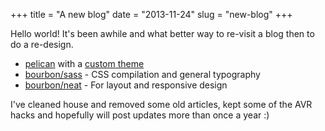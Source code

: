 +++
title = "A new blog"
date = "2013-11-24"
slug = "new-blog"
+++

Hello world! It's been awhile and what better way to re-visit a blog then to do a re-design.

* [pelican](https://github.com/getpelican/pelican) with a [custom theme](https://github.com/jarv/water-iris)
* [bourbon/sass](http://bourbon.io/) - CSS compilation and general typography
* [bourbon/neat](http://neat.bourbon.io/) - For layout and responsive design

I've cleaned house and removed some old articles, kept some of the AVR hacks and hopefully will post updates more than once a year :)
